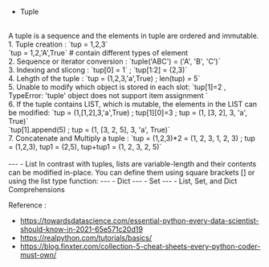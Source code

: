 
- Tuple
<br> 
A tuple is a sequence and the elements in tuple are ordered and immutable. 
1. Tuple creation : `tup = 1,2,3`
<br>
                    `tup = 1,2,'A',True` # contain different types of element
                    <br>
2. Sequence or iterator conversion : `tuple('ABC') = ('A', 'B', 'C')`
<br>
3. Indexing and slicong : `tup[0] = 1` ; `tup[1:2] = (2,3)`
<br>
4. Lehgth of the tuple : `tup = (1,2,3,'a',True) ; len(tup) = 5`
<br>
5. Unable to modify which object is stored in each slot: `tup[1]=2 , TypeError: 'tuple' object does not support item assignment `
<br>
6. If the tuple contains LIST, which is mutable, the elements in the LIST can be modified: `tup = (1,[1,2],3,'a',True) ; tup[1][0]=3 ; tup = (1, [3, 2], 3, 'a', True)`
<br>
                                                                                           `tup[1].append(5) ; tup = (1, [3, 2, 5], 3, 'a', True)`
                                                                                           <br>
7. Concatenate and Multiply a tuple : `tup = (1,2,3)*2 = (1, 2, 3, 1, 2, 3) ; tup = (1,2,3), tup1 = (2,5), tup+tup1 = (1, 2, 3, 2, 5)`
<br>
<br>
---
- List
In contrast with tuples, lists are variable-length and their contents can be modified in-place. You can define them using square brackets [] or using the list type function:
---
- Dict
---
- Set
---
- List, Set, and Dict Comprehensions

Reference :
- https://towardsdatascience.com/essential-python-every-data-scientist-should-know-in-2021-65e571c20d19
- https://realpython.com/tutorials/basics/
- https://blog.finxter.com/collection-5-cheat-sheets-every-python-coder-must-own/
